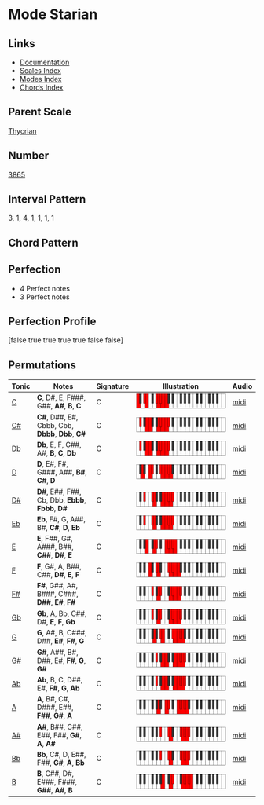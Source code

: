 # Mode Starian

## Links

- [Documentation](index.md)
- [Scales Index](Scales.md)
- [Modes Index](Modes.md)
- [Chords Index](Chords.md)

## Parent Scale

[Thycrian](ScaleThycrian.md)

## Number

[3865](https://ianring.com/musictheory/scales/3865)

## Interval Pattern

3, 1, 4, 1, 1, 1, 1

## Chord Pattern



## Perfection

- 4 Perfect notes
- 3 Perfect notes

## Perfection Profile

[false true true true true false false]

## Permutations

| Tonic | Notes | Signature | Illustration | Audio |
|-------|-------|-----------|--------------|-------|
| [C](ModeCNaturalStarian.md) | **C**, D#, E, F###, G##, **A#**, **B**, **C** | C | ![CNaturalStarian](ModeCNaturalStarian.png) | [midi](https://github.com/edipermadi/music/blob/main/docs/ModeCNaturalStarian.mid?raw=true) |
| [C#](ModeCSharpStarian.md) | **C#**, D##, E#, Cbbb, Cbb, **Dbbb**, **Dbb**, **C#** | C | ![CSharpStarian](ModeCSharpStarian.png) | [midi](https://github.com/edipermadi/music/blob/main/docs/ModeCSharpStarian.mid?raw=true) |
| [Db](ModeDFlatStarian.md) | **Db**, E, F, G##, A#, **B**, **C**, **Db** | C | ![DFlatStarian](ModeDFlatStarian.png) | [midi](https://github.com/edipermadi/music/blob/main/docs/ModeDFlatStarian.mid?raw=true) |
| [D](ModeDNaturalStarian.md) | **D**, E#, F#, G###, A##, **B#**, **C#**, **D** | C | ![DNaturalStarian](ModeDNaturalStarian.png) | [midi](https://github.com/edipermadi/music/blob/main/docs/ModeDNaturalStarian.mid?raw=true) |
| [D#](ModeDSharpStarian.md) | **D#**, E##, F##, Cb, Dbb, **Ebbb**, **Fbbb**, **D#** | C | ![DSharpStarian](ModeDSharpStarian.png) | [midi](https://github.com/edipermadi/music/blob/main/docs/ModeDSharpStarian.mid?raw=true) |
| [Eb](ModeEFlatStarian.md) | **Eb**, F#, G, A##, B#, **C#**, **D**, **Eb** | C | ![EFlatStarian](ModeEFlatStarian.png) | [midi](https://github.com/edipermadi/music/blob/main/docs/ModeEFlatStarian.mid?raw=true) |
| [E](ModeENaturalStarian.md) | **E**, F##, G#, A###, B##, **C##**, **D#**, **E** | C | ![ENaturalStarian](ModeENaturalStarian.png) | [midi](https://github.com/edipermadi/music/blob/main/docs/ModeENaturalStarian.mid?raw=true) |
| [F](ModeFNaturalStarian.md) | **F**, G#, A, B##, C##, **D#**, **E**, **F** | C | ![FNaturalStarian](ModeFNaturalStarian.png) | [midi](https://github.com/edipermadi/music/blob/main/docs/ModeFNaturalStarian.mid?raw=true) |
| [F#](ModeFSharpStarian.md) | **F#**, G##, A#, B###, C###, **D##**, **E#**, **F#** | C | ![FSharpStarian](ModeFSharpStarian.png) | [midi](https://github.com/edipermadi/music/blob/main/docs/ModeFSharpStarian.mid?raw=true) |
| [Gb](ModeGFlatStarian.md) | **Gb**, A, Bb, C##, D#, **E**, **F**, **Gb** | C | ![GFlatStarian](ModeGFlatStarian.png) | [midi](https://github.com/edipermadi/music/blob/main/docs/ModeGFlatStarian.mid?raw=true) |
| [G](ModeGNaturalStarian.md) | **G**, A#, B, C###, D##, **E#**, **F#**, **G** | C | ![GNaturalStarian](ModeGNaturalStarian.png) | [midi](https://github.com/edipermadi/music/blob/main/docs/ModeGNaturalStarian.mid?raw=true) |
| [G#](ModeGSharpStarian.md) | **G#**, A##, B#, D##, E#, **F#**, **G**, **G#** | C | ![GSharpStarian](ModeGSharpStarian.png) | [midi](https://github.com/edipermadi/music/blob/main/docs/ModeGSharpStarian.mid?raw=true) |
| [Ab](ModeAFlatStarian.md) | **Ab**, B, C, D##, E#, **F#**, **G**, **Ab** | C | ![AFlatStarian](ModeAFlatStarian.png) | [midi](https://github.com/edipermadi/music/blob/main/docs/ModeAFlatStarian.mid?raw=true) |
| [A](ModeANaturalStarian.md) | **A**, B#, C#, D###, E##, **F##**, **G#**, **A** | C | ![ANaturalStarian](ModeANaturalStarian.png) | [midi](https://github.com/edipermadi/music/blob/main/docs/ModeANaturalStarian.mid?raw=true) |
| [A#](ModeASharpStarian.md) | **A#**, B##, C##, E##, F##, **G#**, **A**, **A#** | C | ![ASharpStarian](ModeASharpStarian.png) | [midi](https://github.com/edipermadi/music/blob/main/docs/ModeASharpStarian.mid?raw=true) |
| [Bb](ModeBFlatStarian.md) | **Bb**, C#, D, E##, F##, **G#**, **A**, **Bb** | C | ![BFlatStarian](ModeBFlatStarian.png) | [midi](https://github.com/edipermadi/music/blob/main/docs/ModeBFlatStarian.mid?raw=true) |
| [B](ModeBNaturalStarian.md) | **B**, C##, D#, E###, F###, **G##**, **A#**, **B** | C | ![BNaturalStarian](ModeBNaturalStarian.png) | [midi](https://github.com/edipermadi/music/blob/main/docs/ModeBNaturalStarian.mid?raw=true) |
